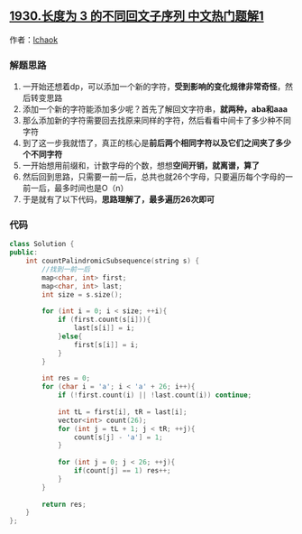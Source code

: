 ## [1930.长度为 3 的不同回文子序列 中文热门题解1](https://leetcode.cn/problems/unique-length-3-palindromic-subsequences/solutions/100000/c-xun-zhao-hui-wen-guan-jian-huan-shi-yi-264r)

作者：[lchaok](https://leetcode.cn/u/lchaok)
### 解题思路
1. 一开始还想着dp，可以添加一个新的字符，**受到影响的变化规律非常奇怪**，然后转变思路
2. 添加一个新的字符能添加多少呢？首先了解回文字符串，**就两种，aba和aaa**
3. 那么添加新的字符需要回去找原来同样的字符，然后看看中间卡了多少种不同字符
4. 到了这一步我就悟了，真正的核心是**前后两个相同字符以及它们之间夹了多少个不同字符**
5. 一开始想用前缀和，计数字母的个数，想想**空间开销，就离谱，算了**
6. 然后回到思路，只需要一前一后，总共也就26个字母，只要遍历每个字母的一前一后，最多时间也是O（n）
7. 于是就有了以下代码，**思路理解了，最多遍历26次即可**

### 代码

```cpp
class Solution {
public:
    int countPalindromicSubsequence(string s) {
        //找到一前一后
        map<char, int> first;
        map<char, int> last;
        int size = s.size();
        
        for (int i = 0; i < size; ++i){
            if (first.count(s[i])){
                last[s[i]] = i;
            }else{
                first[s[i]] = i;
            }
        }
        
        int res = 0;
        for (char i = 'a'; i < 'a' + 26; i++){
            if (!first.count(i) || !last.count(i)) continue;
            
            int tL = first[i], tR = last[i];
            vector<int> count(26);
            for (int j = tL + 1; j < tR; ++j){
                count[s[j] - 'a'] = 1;
            }
            
            for (int j = 0; j < 26; ++j){
                if(count[j] == 1) res++;
            }
        }
        
        return res;
    }
};
```
